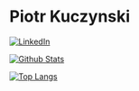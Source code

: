 # Piotr Kuczynski

[![LinkedIn](https://img.shields.io/badge/-LinkedIn-5c5c5c?&logo=Linkedin&?logoColor=white&link=https://www.linkedin.com/in/rifkifauzi/)](https://www.linkedin.com/in/rifkifauzi/)

[![Github Stats](https://github-readme-stats.vercel.app/api?username=kubido&theme=radical&count_private=true&show_icons=true)](https://github.com/anuraghazra/github-readme-stats)

[![Top Langs](https://github-readme-stats.vercel.app/api/top-langs/?username=kubido&theme=radical&langs_count=10)](https://github.com/anuraghazra/github-readme-stats)
